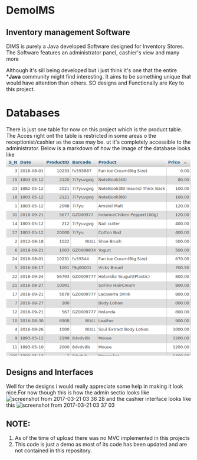 # DemoIMS
## Inventory management Software

DIMS is purely a Java developed Software designed  for Inventory Stores. The Software features an administrator panel, cashier's view and many more


Although it's sill being developed but i just think it's one that the entire ***Java** community might find interesting.
It aims to be something unique that would have attention than others. SO designs and Functionally  are Key to this project.

# Databases
There is just one table for now on this project which is the product table.
The Acces right ont the table is restricted in some areas o the receptionist/cashier as the case may be. ut it's completely accessible to the administrator.
Below is a markdown of how the image of the database looks like
![](./resource/githu.png)

## Designs and Interfaces
Well for the designs i would really appreciate some help in making it look nice.For now though this is how the admin sectio looks like ![screenshot from 2017-03-21 03 36 28](https://cloud.githubusercontent.com/assets/12847386/24130273/dec2e84c-0de7-11e7-9899-e2c8966ed2ca.png)
and the cashier interface looks like this ![screenshot from 2017-03-21 03 37 03](https://cloud.githubusercontent.com/assets/12847386/24130312/0af1e1f2-0de8-11e7-8b62-0397787b4e85.png)

## NOTE:
1) As of the time of upload there was no MVC implemented in this projects
2) This code is just a demo as most of its code has been updated and are not contained in this repository. 
